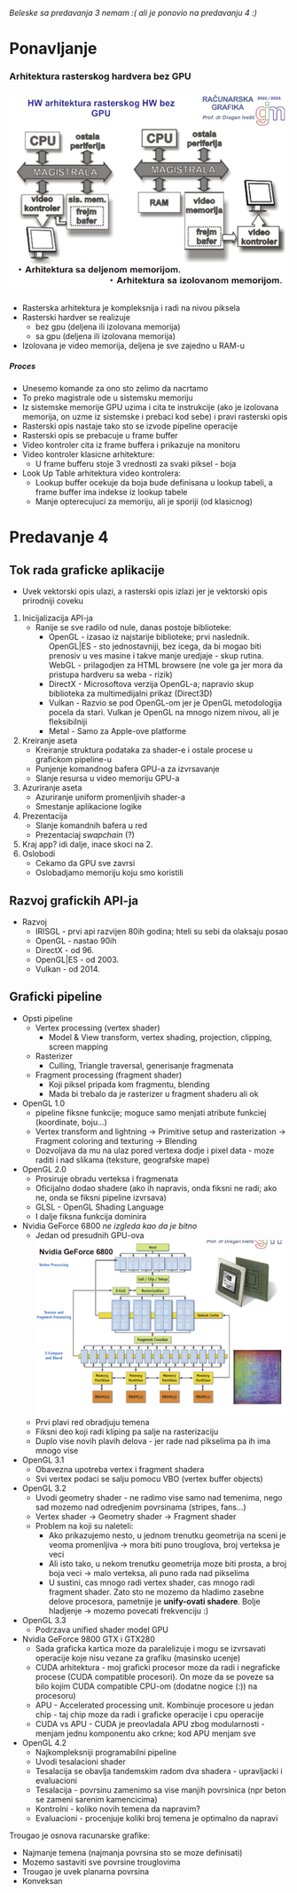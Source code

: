 *Beleske sa predavanja 3 nemam :( ali je ponovio na predavanju 4 :)*

# Ponavljanje
### Arhitektura rasterskog hardvera bez GPU
![Arhitektura](img/arhitektura-bez-gpu.png)
- Rasterska arhitektura je kompleksnija i radi na nivou piksela
- Rasterski hardver se realizuje
    - bez gpu (deljena ili izolovana memorija)
    - sa gpu (deljena ili izolovana memorija)
- Izolovana je video memorija, deljena je sve zajedno u RAM-u
##### Proces
- Unesemo komande za ono sto zelimo da nacrtamo
- To preko magistrale ode u sistemsku memoriju 
- Iz sistemske memorije GPU uzima i cita te instrukcije (ako je izolovana memorija, on uzme iz sistemske i prebaci kod sebe) i pravi rasterski opis
- Rasterski opis nastaje tako sto se izvode pipeline operacije
- Rasterski opis se prebacuje u frame buffer
- Video kontroler cita iz frame buffera i prikazuje na monitoru
- Video kontroler klasicne arhitekture:
    -   U frame bufferu stoje 3 vrednosti za svaki piksel - boja
- Look Up Table arhitektura video kontrolera:
    -   Lookup buffer ocekuje da boja bude definisana u lookup tabeli, a frame buffer ima indekse iz lookup tabele
    -   Manje opterecujuci za memoriju, ali je sporiji (od klasicnog)
# Predavanje 4

## Tok rada graficke aplikacije
- Uvek vektorski opis ulazi, a rasterski opis izlazi jer je vektorski opis prirodniji coveku
1. Inicijalizacija API-ja
    - Ranije se sve radilo od nule, danas postoje biblioteke:
        - OpenGL - izasao iz najstarije biblioteke; prvi naslednik. OpenGL|ES - sto jednostavniji, bez icega, da bi mogao biti prenosiv u ves masine i takve manje uredjaje - skup rutina. WebGL - prilagodjen za HTML browsere (ne vole ga jer mora da pristupa hardveru sa weba - rizik)
        - DirectX - Microsoftova verzija OpenGL-a; napravio skup biblioteka za multimedijalni prikaz (Direct3D)
        - Vulkan - Razvio se pod OpenGL-om jer je OpenGL metodologija pocela da stari. Vulkan je OpenGL na mnogo nizem nivou, ali je fleksibilniji
        - Metal - Samo za Apple-ove platforme
2. Kreiranje aseta
    - Kreiranje struktura podataka za shader-e i ostale procese u grafickom pipeline-u
    - Punjenje komandnog bafera GPU-a za izvrsavanje
    - Slanje resursa u video memoriju GPU-a
3. Azuriranje aseta
    - Azuriranje uniform promenljivih shader-a
    - Smestanje aplikacione logike
4. Prezentacija
    - Slanje komandnih bafera u red
    - Prezentaciaj *swapchain* (?)
5. Kraj app? idi dalje, inace skoci na 2. 
6. Oslobodi
    - Cekamo da GPU sve zavrsi
    - Oslobadjamo memoriju koju smo koristili

## Razvoj grafickih API-ja
- Razvoj
    - IRISGL - prvi api razvijen 80ih godina; hteli su sebi da olaksaju posao
    - OpenGL - nastao 90ih
    - DirectX - od 96.
    - OpenGL|ES - od 2003.
    - Vulkan - od 2014.

## Graficki pipeline
- Opsti pipeline
    - Vertex processing (vertex shader)
        - Model & View transform, vertex shading, projection, clipping, screen mapping
    - Rasterizer
        - Culling, Triangle traversal, generisanje fragmenata
    - Fragment processing (fragment shader)
        - Koji piksel pripada kom fragmentu, blending
        - Mada bi trebalo da je rasterizer u fragment shaderu ali ok
- OpenGL 1.0
    - pipeline fiksne funkcije; moguce samo menjati atribute funkciej (koordinate, boju...)
    - Vertex transform and lightning -> Primitive setup and rasterization -> Fragment coloring and texturing -> Blending
    - Dozvoljava da mu na ulaz pored vertexa dodje i pixel data - moze raditi i nad slikama (teksture, geografske mape)
- OpenGL 2.0
    - Prosiruje obradu verteksa i fragmenata
    - Oficijalno dodao shadere (ako ih napravis, onda fiksni ne radi; ako ne, onda se fiksni pipeline izvrsava)
    - GLSL - OpenGL Shading Language
    - I dalje fiksna funkcija dominira
- Nvidia GeForce 6800
    *ne izgleda kao da je bitno*
    - Jedan od presudnih GPU-ova
    ![Nvidia](img/nvidia-6800.png)
    - Prvi plavi red obradjuju temena
    - Fiksni deo koji radi kliping pa salje na rasterizaciju
    - Duplo vise novih plavih delova - jer rade nad pikselima pa ih ima mnogo vise
- OpenGL 3.1
    - Obavezna upotreba vertex i fragment shadera
    - Svi vertex podaci se salju pomocu VBO (vertex buffer objects)
- OpenGL 3.2
    - Uvodi geometry shader - ne radimo vise samo nad temenima, nego sad mozemo nad odredjenim povrsinama (stripes, fans...)
    - Vertex shader -> Geometry shader -> Fragment shader
    - Problem na koji su naleteli:
        - Ako prikazujemo nesto, u jednom trenutku geometrija na sceni je veoma promenljiva -> mora biti puno trouglova, broj verteksa je veci
        - Ali isto tako, u nekom trenutku geometrija moze biti prosta, a broj boja veci -> malo verteksa, ali puno rada nad pikselima
        - U sustini, cas mnogo radi vertex shader, cas mnogo radi fragment shader. Zato sto ne mozemo da hladimo zasebne delove procesora, pametnije je **unify-ovati shadere**. Bolje hladjenje -> mozemo povecati frekvenciju :)
- OpenGL 3.3
    - Podrzava unified shader model GPU
- Nvidia GeForce 9800 GTX i GTX280
    - Sada graficka kartica moze da paralelizuje i mogu se izvrsavati operacije koje nisu vezane za grafiku (masinsko ucenje)
    - CUDA arhitektura - moj graficki procesor moze da radi i negraficke procese (CUDA compatible procesori). On moze da se poveze sa bilo kojim CUDA compatible CPU-om (dodatne nogice (:)) na procesoru)
    - APU - Accelerated processing unit. Kombinuje procesore u jedan chip - taj chip moze da radi i graficke operacije i cpu operacije
    - CUDA vs APU - CUDA je preovladala APU zbog modularnosti - menjam jednu komponentu ako crkne; kod APU menjam sve
- OpenGL 4.2
    - Najkompleksniji programabilni pipeline
    - Uvodi tesalacioni shader
    - Tesalacija se obavlja tandemskim radom dva shadera - upravljacki i evaluacioni
    - Tesalacija - povrsinu zamenimo sa vise manjih povrsinica (npr beton se zameni sarenim kamencicima)
    - Kontrolni - koliko novih temena da napravim?
    - Evaluacioni - procenjuje koliki broj temena je optimalno da napravi

Trougao je osnova racunarske grafike:
- Najmanje temena (najmanja povrsina sto se moze definisati)
- Mozemo sastaviti sve povrsine trouglovima
- Trougao je uvek planarna povrsina
- Konveksan